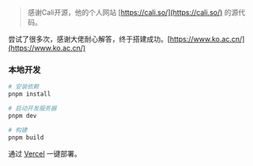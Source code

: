 > 感谢Cali开源，他的个人网站 [https://cali.so/](https://cali.so/) 的源代码。

尝试了很多次，感谢大佬耐心解答，终于搭建成功。[https://www.ko.ac.cn/](https://www.ko.ac.cn/) 

### 本地开发

```bash
# 安装依赖
pnpm install

# 启动开发服务器
pnpm dev

# 构建
pnpm build
```

通过 [Vercel](https://vercel.com/) 一键部署。
